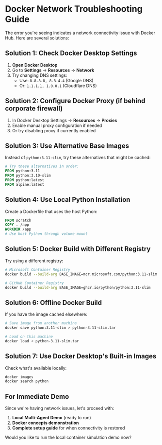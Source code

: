# Docker Network Troubleshooting Guide

The error you're seeing indicates a network connectivity issue with Docker Hub. Here are several solutions:

## Solution 1: Check Docker Desktop Settings

1. **Open Docker Desktop** 
2. Go to **Settings** → **Resources** → **Network**
3. Try changing DNS settings:
   - Use: `8.8.8.8, 8.8.4.4` (Google DNS)
   - Or: `1.1.1.1, 1.0.0.1` (Cloudflare DNS)

## Solution 2: Configure Docker Proxy (if behind corporate firewall)

1. In Docker Desktop Settings → **Resources** → **Proxies**
2. Enable manual proxy configuration if needed
3. Or try disabling proxy if currently enabled

## Solution 3: Use Alternative Base Images

Instead of `python:3.11-slim`, try these alternatives that might be cached:

```dockerfile
# Try these alternatives in order:
FROM python:3.11
FROM python:3.10-slim  
FROM python:latest
FROM alpine:latest
```

## Solution 4: Use Local Python Installation

Create a Dockerfile that uses the host Python:

```dockerfile
FROM scratch
COPY . /app
WORKDIR /app
# Use host Python through volume mount
```

## Solution 5: Docker Build with Different Registry

Try using a different registry:

```bash
# Microsoft Container Registry
docker build --build-arg BASE_IMAGE=mcr.microsoft.com/python:3.11-slim

# GitHub Container Registry  
docker build --build-arg BASE_IMAGE=ghcr.io/python/python:3.11-slim
```

## Solution 6: Offline Docker Build

If you have the image cached elsewhere:

```bash
# Save image from another machine
docker save python:3.11-slim > python-3.11-slim.tar

# Load on this machine
docker load < python-3.11-slim.tar
```

## Solution 7: Use Docker Desktop's Built-in Images

Check what's available locally:

```bash
docker images
docker search python
```

## For Immediate Demo

Since we're having network issues, let's proceed with:
1. **Local Multi-Agent Demo** (ready to run)
2. **Docker concepts demonstration** 
3. **Complete setup guide** for when connectivity is restored

Would you like to run the local container simulation demo now?